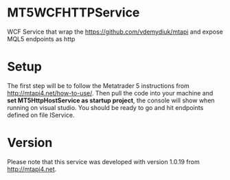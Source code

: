 # MT5WCFHTTPService
WCF Service that wrap the https://github.com/vdemydiuk/mtapi and expose MQL5 endpoints as http

# Setup
The first step will be to follow the Metatrader 5 instructions from http://mtapi4.net/how-to-use/.
Then pull the code into your machine and **set MT5HttpHostService as startup project**, the console will show when running on visual studio. You should be ready to go and hit endpoints defined on file IService.


# Version

Please note that this service was developed with version 1.0.19 from http://mtapi4.net.
